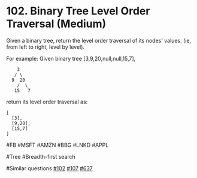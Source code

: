 # 102. Binary Tree Level Order Traversal (Medium)

Given a binary tree, return the level order traversal of its nodes' values. (ie, from left to right, level by level).

For example:
Given binary tree [3,9,20,null,null,15,7],
```
    3
   / \
  9  20
    /  \
   15   7
```
return its level order traversal as:
```
[
  [3],
  [9,20],
  [15,7]
]
```

#FB #MSFT #AMZN #BBG #LNKD #APPL

#Tree #Breadth-first search

#Similar questions [#102](../p102m/README.md) [#107](../p107e/README.md) [#637](../p637e/README.md)
